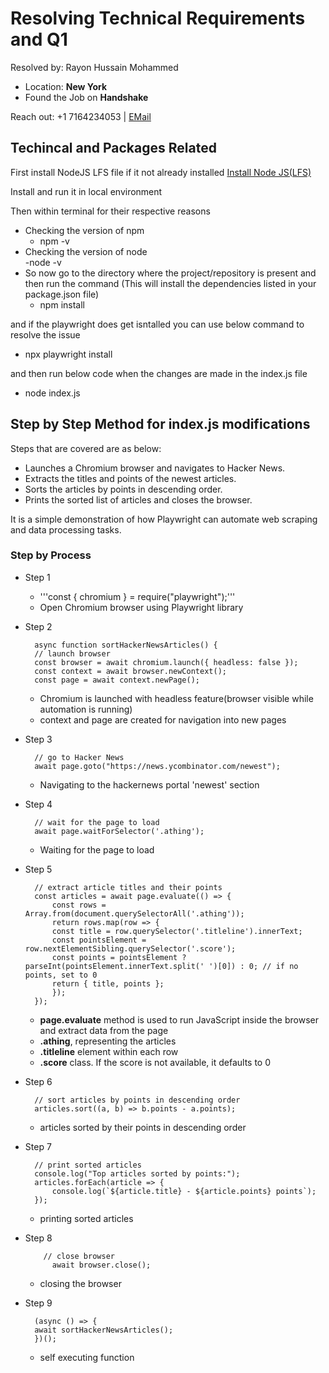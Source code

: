 # Resolving Technical Requirements and Q1

Resolved by: Rayon Hussain Mohammed

- Location: **New York**
- Found the Job on **Handshake**

Reach out: +1 7164234053 | [EMail]('mailto:hassanrayon.mohammed@gmail.com')

## Techincal and Packages Related

First install NodeJS LFS file if it not already installed
[Install Node JS(LFS)](https://nodejs.org.)

Install and run it in local environment

Then  within terminal for their respective reasons

- Checking the version of npm
    - npm -v
- Checking the version of node \
     -node -v 
- So now go to the directory where the project/repository is present and then run the command (This will install the dependencies listed in your package.json file)
    - npm install

and if the playwright does get isntalled you can use below command to resolve the issue

- npx playwright install

and then run below code when the changes are made in the index.js file

- node index.js

## Step by Step Method for index.js modifications

Steps that are covered are as below:

- Launches a Chromium browser and navigates to Hacker News.
- Extracts the titles and points of the newest articles.
- Sorts the articles by points in descending order.
- Prints the sorted list of articles and closes the browser.

It is a simple demonstration of how Playwright can automate web scraping and data processing tasks.

### Step by Process

- Step 1
    - '''const { chromium } = require("playwright");'''
    - Open Chromium browser using Playwright library

- Step 2

        async function sortHackerNewsArticles() {
        // launch browser
        const browser = await chromium.launch({ headless: false });
        const context = await browser.newContext();
        const page = await context.newPage();
    
    - Chromium is launched with headless feature(browser visible while automation is running)
    - context and page are created for navigation into new pages

- Step 3

        // go to Hacker News
        await page.goto("https://news.ycombinator.com/newest");

    - Navigating to the hackernews portal 'newest' section



- Step 4

        // wait for the page to load
        await page.waitForSelector('.athing');

    - Waiting for the page to load

- Step 5

        // extract article titles and their points
        const articles = await page.evaluate(() => {
            const rows = Array.from(document.querySelectorAll('.athing'));
            return rows.map(row => {
            const title = row.querySelector('.titleline').innerText;
            const pointsElement = row.nextElementSibling.querySelector('.score');
            const points = pointsElement ? parseInt(pointsElement.innerText.split(' ')[0]) : 0; // if no points, set to 0
            return { title, points };
            });
        });

    - **page.evaluate** method is used to run JavaScript inside the browser and extract data from the page
    - **.athing**, representing the articles
    - **.titleline** element within each row
    - **.score** class. If the score is not available, it defaults to 0

- Step 6

        // sort articles by points in descending order
        articles.sort((a, b) => b.points - a.points);

    - articles sorted by their points in descending order

- Step 7

        // print sorted articles
        console.log("Top articles sorted by points:");
        articles.forEach(article => {
            console.log(`${article.title} - ${article.points} points`);
        });

    - printing sorted articles

- Step 8

          // close browser
            await browser.close();

    - closing the browser

- Step 9

        (async () => {
        await sortHackerNewsArticles();
        })();

    - self executing function

